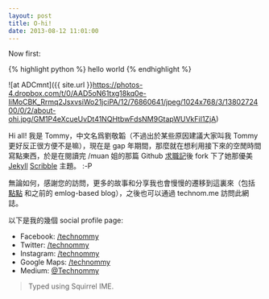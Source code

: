 ```yaml
---
layout: post
title: O-hi!
date: 2013-08-12 11:01:00
---
```


Now first: 

{% highlight python %}
hello world
{% endhighlight %}

![at ADCmnt]({{ site.url }}https://photos-4.dropbox.com/t/0/AAD5oN61txg18kq0e-IiMoCBK_Rrmq2JsxvsiWo21jciPA/12/76860641/jpeg/1024x768/3/1380272400/0/2/about-ohi.jpg/GM1P4eXcueUvDt41NQHtbwFdsNM9GtapWUVkFiI1ZjA)

Hi all! 我是 Tommy，中文名爲劉敬韜（不過出於某些原因建議大家叫我 Tommy 更好反正很方便不是嘛），現在是 gap 年期間，那麼就在想利用接下來的空閒時間寫點東西，於是在閱讀完 /muan 姐的那篇 Github [求職記](http://muan.co/2013/07/24/github-hiring-story)後 fork 下了她那優美 [Jekyll](http://jekyllrb.com/) [Scribble](http://scribble.muan.co/2013/05/06/scribble-the-jekyll-theme/) 主題。 :-P

無論如何，感謝您的訪問，更多的故事和分享我也會慢慢的遷移到這裏來（包括 <a href="http://technologierblog.com" target="_blank">點點</a> 和之前的 emlog-based blog），之後也可以通過 technom.me 訪問此網誌。

以下是我的幾個 social profile page:

* Facebook: [/technommy](https://facebook.com/technommy)
* Twitter: [/technommy](https://twitter.com/technommy)
* Instagram: [/technommy](http://instagram.com/technommy)
* Google Maps: [/technommy](https://www.google.com/maps/views/profile/113409525993427692733?gl=us&hl=en-us)
* Medium: [@Technommy](https://medium.com/@technommy)

> Typed using Squirrel IME.
